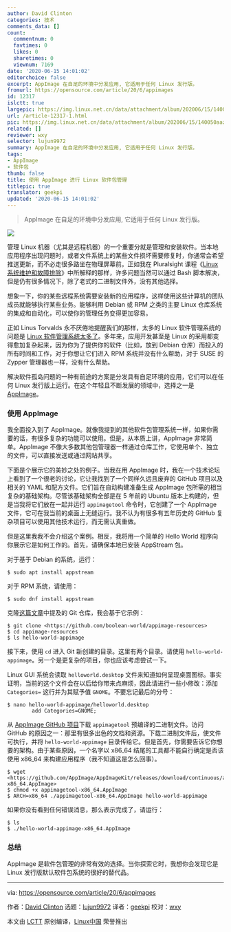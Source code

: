 ```yaml
---
author: David Clinton
categories: 技术
comments_data: []
count:
  commentnum: 0
  favtimes: 0
  likes: 0
  sharetimes: 0
  viewnum: 7169
date: '2020-06-15 14:01:02'
editorchoice: false
excerpt: AppImage 在自足的环境中分发应用, 它适用于任何 Linux 发行版。
fromurl: https://opensource.com/article/20/6/appimages
id: 12317
islctt: true
largepic: https://img.linux.net.cn/data/attachment/album/202006/15/140050aazux37axew7e0xk.jpg
url: /article-12317-1.html
pic: https://img.linux.net.cn/data/attachment/album/202006/15/140050aazux37axew7e0xk.jpg.thumb.jpg
related: []
reviewer: wxy
selector: lujun9972
summary: AppImage 在自足的环境中分发应用, 它适用于任何 Linux 发行版。
tags:
- AppImage
- 软件包
thumb: false
title: 使用 AppImage 进行 Linux 软件包管理
titlepic: true
translator: geekpi
updated: '2020-06-15 14:01:02'
---
```



> 
> AppImage 在自足的环境中分发应用, 它适用于任何 Linux 发行版。
> 
> 
> 


![](/data/attachment/album/202006/15/140050aazux37axew7e0xk.jpg)


管理 Linux 机器（尤其是远程机器）的一个重要分就是管理和安装软件。当本地应用程序出现问题时，或者文件系统上的某些文件损坏需要修复时，你通常会希望推送更新，而不必走很多路坐在物理屏幕前。正如我在 Pluralsight 课程《[Linux 系统维护和故障排除](https://pluralsight.pxf.io/VMKQj)》中所解释的那样，许多问题当然可以通过 Bash 脚本解决，但是仍有很多情况下，除了老式的二进制文件外，没有其他选择。


想象一下，你的某些远程系统需要安装新的应用程序，这样使用这些计算机的团队成员就能够执行某些业务。能够利用 Debian 或 RPM 之类的主要 Linux 仓库系统的集成和自动化，可以使你的管理任务变得更加容易。


正如 Linus Torvalds 永不厌倦地提醒我们的那样，太多的 Linux 软件管理系统的问题是 [Linux 软件管理系统太多了](https://itsfoss.com/desktop-linux-torvalds/)。多年来，应用开发甚至是 Linux 的采用都变得愈加复杂起来，因为你为了提供你的软件（比如，放到 Debian 仓库）而投入的所有时间和工作，对于你想让它们进入 RPM 系统并没有什么帮助，对于 SUSE 的 Zypper 管理器也一样，没有什么帮助。


解决软件孤岛问题的一种有前途的方案是分发具有自足环境的应用，它们可以在任何 Linux 发行版上运行。在这个年轻且不断发展的领域中，选择之一是 [AppImage](https://appimage.org/)。


### 使用 AppImage


我全面投入到了 AppImage。就像我提到的其他软件包管理系统一样，如果你需要的话，有很多复杂的功能可以使用。但是，从本质上讲，AppImage 非常简单。AppImage 不像大多数其他包管理器一样通过仓库工作，它使用单个、独立的文件，可以直接发送或通过网站共享。


下面是个展示它的美妙之处的例子。当我在用 AppImage 时，我在一个技术论坛上看到了一个很老的讨论，它让我找到了一个同样久远且废弃的 GitHub 项目以及相关的 YAML 和配方文件。它们旨在自动构建准备生成 AppImage 包所需的相当复杂的基础架构。尽管该基础架构全部是在 5 年前的 Ubuntu 版本上构建的，但是当我将它们放在一起并运行 `appimagetool` 命令时，它创建了一个 AppImage 文件，它可在我当前的桌面上无缝运行。我不认为有很多有五年历史的 GitHub 复杂项目可以使用其他技术运行，而无需认真重做。


但是这里我我不会介绍这个案例。相反，我将用一个简单的 Hello World 程序向你展示它是如何工作的。首先，请确保本地已安装 AppStream 包。


对于基于 Debian 的系统，运行：



```
$ sudo apt install appstream

```

对于 RPM 系统，请使用：



```
$ sudo dnf install appstream

```

克隆[这篇文章](https://www.booleanworld.com/creating-linux-apps-run-anywhere-appimage/)中提及的 Git 仓库，我会基于它示例：



```
$ git clone <https://github.com/boolean-world/appimage-resources>
$ cd appimage-resources
$ ls hello-world-appimage

```

接下来，使用 `cd` 进入 Git 新创建的目录。这里有两个目录。请使用 `hello-world-appimage`。另一个是更复杂的项目，你也应该考虑尝试一下。


Linux GUI 系统会读取 `helloworld.desktop` 文件来知道如何呈现桌面图标。事实证明，当前的这个文件会在以后给你带来点麻烦，因此请进行一些小修改：添加 `Categories=` 这行并为其赋予值 `GNOME`。不要忘记最后的分号：



```
$ nano hello-world-appimage/helloworld.desktop
        add Categories=GNOME;

```

从 [AppImage GitHub 项目](https://github.com/AppImage/AppImageKit/releases)下载 `appimagetool` 预编译的二进制文件。访问 GitHub 的原因之一：那里有很多出色的文档和资源。下载二进制文件后，使文件可执行，并将 `hello-world-appimage` 目录传给它。但是首先，你需要告诉它你想要的架构。由于某些原因，一个名字以 x86\_64 结尾的工具都不能自行确定是否该使用 x86\_64 来构建应用程序（我不知道这是怎么回事）。



```
$ wget <https://github.com/AppImage/AppImageKit/releases/download/continuous/appimagetool-x86_64.AppImage>
$ chmod +x appimagetool-x86_64.AppImage
$ ARCH=x86_64 ./appimagetool-x86_64.AppImage hello-world-appimage

```

如果你没有看到任何错误消息，那么表示完成了，请运行：



```
$ ls
$ ./hello-world-appimage-x86_64.AppImage

```

### 总结


AppImage 是软件包管理的非常有效的选择。当你探索它时，我想你会发现它是 Linux 发行版默认软件包系统的很好的替代品。




---


via: <https://opensource.com/article/20/6/appimages>


作者：[David Clinton](https://opensource.com/users/dbclinton) 选题：[lujun9972](https://github.com/lujun9972) 译者：[geekpi](https://github.com/geekpi) 校对：[wxy](https://github.com/wxy)


本文由 [LCTT](https://github.com/LCTT/TranslateProject) 原创编译，[Linux中国](https://linux.cn/) 荣誉推出